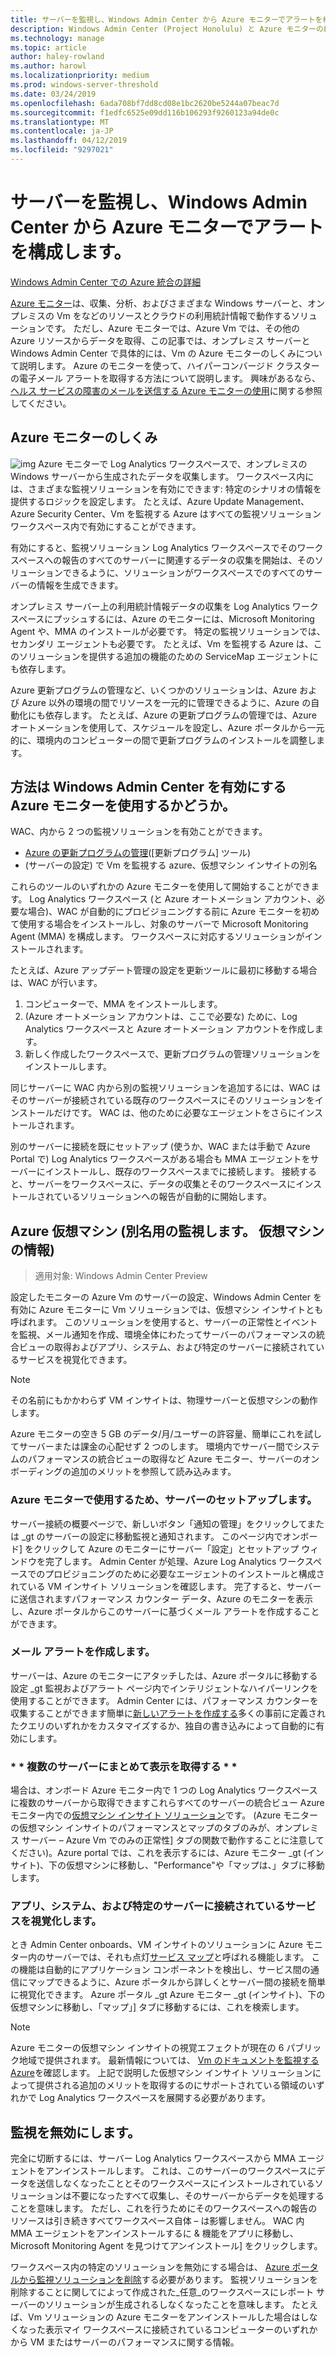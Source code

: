 ```yaml
---
title: サーバーを監視し、Windows Admin Center から Azure モニターでアラートを構成します。
description: Windows Admin Center (Project Honolulu) と Azure モニターの統合します。
ms.technology: manage
ms.topic: article
author: haley-rowland
ms.author: harowl
ms.localizationpriority: medium
ms.prod: windows-server-threshold
ms.date: 03/24/2019
ms.openlocfilehash: 6ada708bf7dd8cd08e1bc2620be5244a07beac7d
ms.sourcegitcommit: f1edfc6525e09dd116b106293f9260123a94de0c
ms.translationtype: MT
ms.contentlocale: ja-JP
ms.lasthandoff: 04/12/2019
ms.locfileid: "9297021"
---
```

# サーバーを監視し、Windows Admin Center から Azure モニターでアラートを構成します。

[Windows Admin Center での Azure 統合の詳細](../plan/azure-integration-options.md)

[Azure モニター](https://docs.microsoft.com/azure/azure-monitor/overview)は、収集、分析、およびさまざまな Windows サーバーと、オンプレミスの Vm をなどのリソースとクラウドの利用統計情報で動作するソリューションです。 ただし、Azure モニターでは、Azure Vm では、その他の Azure リソースからデータを取得、この記事では、オンプレミス サーバーと Windows Admin Center で具体的には、Vm の Azure モニターのしくみについて説明します。 Azure のモニターを使って、ハイパーコンバージド クラスターの電子メール アラートを取得する方法について説明します。 興味があるなら、[ヘルス サービスの障害のメールを送信する Azure モニターの使用](https://docs.microsoft.com/windows-server/storage/storage-spaces/configure-azure-monitor)に関する参照してください。

## Azure モニターのしくみ
![img](../media/azure-monitor-diagram.png) Azure モニターで Log Analytics ワークスペースで、オンプレミスの Windows サーバーから生成されたデータを収集します。 ワークスペース内には、さまざまな監視ソリューションを有効にできます: 特定のシナリオの情報を提供するロジックを設定します。 たとえば、Azure Update Management、Azure Security Center、Vm を監視する Azure はすべての監視ソリューション ワークスペース内で有効にすることができます。 

有効にすると、監視ソリューション Log Analytics ワークスペースでそのワークスペースへの報告のすべてのサーバーに関連するデータの収集を開始は、そのソリューションできるように、ソリューションがワークスペースでのすべてのサーバーの情報を生成できます。 

オンプレミス サーバー上の利用統計情報データの収集を Log Analytics ワークスペースにプッシュするには、Azure のモニターには、Microsoft Monitoring Agent や、MMA のインストールが必要です。 特定の監視ソリューションでは、セカンダリ エージェントも必要です。 たとえば、Vm を監視する Azure は、このソリューションを提供する追加の機能のための ServiceMap エージェントにも依存します。 

Azure 更新プログラムの管理など、いくつかのソリューションは、Azure および Azure 以外の環境の間でリソースを一元的に管理できるように、Azure の自動化にも依存します。 たとえば、Azure の更新プログラムの管理では、Azure オートメーションを使用して、スケジュールを設定し、Azure ポータルから一元的に、環境内のコンピューターの間で更新プログラムのインストールを調整します。


## 方法は Windows Admin Center を有効にする Azure モニターを使用するかどうか。

WAC、内から 2 つの監視ソリューションを有効ことができます。

- [Azure の更新プログラムの管理](azure-update-management.md)([更新プログラム] ツール)
- (サーバーの設定) で Vm を監視する azure、仮想マシン インサイトの別名

これらのツールのいずれかの Azure モニターを使用して開始することができます。 Log Analytics ワークスペース (と Azure オートメーション アカウント、必要な場合)、WAC が自動的にプロビジョニングする前に Azure モニターを初めて使用する場合をインストールし、対象のサーバーで Microsoft Monitoring Agent (MMA) を構成します。 ワークスペースに対応するソリューションがインストールされます。 

たとえば、Azure アップデート管理の設定を更新ツールに最初に移動する場合は、WAC が行います。

1. コンピューターで、MMA をインストールします。
2. (Azure オートメーション アカウントは、ここで必要な) ために、Log Analytics ワークスペースと Azure オートメーション アカウントを作成します。
3. 新しく作成したワークスペースで、更新プログラムの管理ソリューションをインストールします。

同じサーバーに WAC 内から別の監視ソリューションを追加するには、WAC はそのサーバーが接続されている既存のワークスペースにそのソリューションをインストールだけです。 WAC は、他のために必要なエージェントをさらにインストールされます。

別のサーバーに接続を既にセットアップ (使うか、WAC または手動で Azure Portal で) Log Analytics ワークスペースがある場合も MMA エージェントをサーバーにインストールし、既存のワークスペースまでに接続します。 接続すると、サーバーをワークスペースに、データの収集とそのワークスペースにインストールされているソリューションへの報告が自動的に開始します。

## Azure 仮想マシン (別名用の監視します。 仮想マシンの情報)
>適用対象: Windows Admin Center Preview

設定したモニターの Azure Vm のサーバーの設定、Windows Admin Center を有効に Azure モニターに Vm ソリューションでは、仮想マシン インサイトとも呼ばれます。 このソリューションを使用すると、サーバーの正常性とイベントを監視、メール通知を作成、環境全体にわたってサーバーのパフォーマンスの統合ビューの取得およびアプリ、システム、および特定のサーバーに接続されているサービスを視覚化できます。

> [!NOTE]
> その名前にもかかわらず VM インサイトは、物理サーバーと仮想マシンの動作します。

Azure モニターの空き 5 GB のデータ/月/ユーザーの許容量、簡単にこれを試してサーバーまたは課金の心配せず 2 つのします。 環境内でサーバー間でシステムのパフォーマンスの統合ビューの取得など Azure モニター、サーバーのオンボーディングの追加のメリットを参照して読み込みます。

### **Azure モニターで使用するため、サーバーのセットアップします。**

サーバー接続の概要ページで、新しいボタン「通知の管理」をクリックしてまたは _gt のサーバーの設定に移動監視と通知されます。 このページ内でオンボード] をクリックして Azure のモニターにサーバー「設定」とセットアップ ウィンドウを完了します。 Admin Center が処理、Azure Log Analytics ワークスペースでのプロビジョニングのために必要なエージェントのインストールと構成されている VM インサイト ソリューションを確認します。 完了すると、サーバーに送信されますパフォーマンス カウンター データ、Azure のモニターを表示し、Azure ポータルからこのサーバーに基づくメール アラートを作成することができます。

### **メール アラートを作成します。**

サーバーは、Azure のモニターにアタッチしたは、Azure ポータルに移動する設定 _gt 監視およびアラート ページ内でインテリジェントなハイパーリンクを使用することができます。 Admin Center には、パフォーマンス カウンターを収集することができます簡単に[新しいアラートを作成する](https://docs.microsoft.com/azure/azure-monitor/platform/alerts-log)多くの事前に定義されたクエリのいずれかをカスタマイズするか、独自の書き込みによって自動的に有効にします。

### * * 複数のサーバーにまとめて表示を取得する * *

場合は、オンボード Azure モニター内で 1 つの Log Analytics ワークスペースに複数のサーバーから取得できますこれらすべてのサーバーの統合ビュー Azure モニター内での[仮想マシン インサイト ソリューション](https://docs.microsoft.com/azure/azure-monitor/insights/vminsights-overview)です。  (Azure モニターの仮想マシン インサイトのパフォーマンスとマップのタブのみが、オンプレミス サーバー – Azure Vm でのみの正常性] タブの関数で動作することに注意してください)。Azure portal では、これを表示するには、Azure モニター _gt (インサイト)、下の仮想マシンに移動し、"Performance"や「マップは、」タブに移動します。

### **アプリ、システム、および特定のサーバーに接続されているサービスを視覚化します。**

とき Admin Center onboards、VM インサイトのソリューションに Azure モニター内のサーバーでは、それも点灯[サービス マップ](https://docs.microsoft.com/azure/azure-monitor/insights/service-map)と呼ばれる機能します。 この機能は自動的にアプリケーション コンポーネントを検出し、サービス間の通信にマップできるように、Azure ポータルから詳しくとサーバー間の接続を簡単に視覚化できます。 Azure ポータル _gt Azure モニター _gt (インサイト)、下の仮想マシンに移動し、「マップ」] タブに移動するには、これを検索します。

> [!NOTE]
> Azure モニターの仮想マシン インサイトの視覚エフェクトが現在の 6 パブリック地域で提供されます。  最新情報については、 [Vm のドキュメントを監視する Azure](https://docs.microsoft.com/azure/azure-monitor/insights/vminsights-onboard#log-analytics)を確認します。  上記で説明した仮想マシン インサイト ソリューションによって提供される追加のメリットを取得するのにサポートされている領域のいずれかで Log Analytics ワークスペースを展開する必要があります。

## 監視を無効にします。

完全に切断するには、サーバー Log Analytics ワークスペースから MMA エージェントをアンインストールします。 これは、このサーバーのワークスペースにデータを送信しなくなったこととそのワークスペースにインストールされているソリューションは不要になったすべて収集し、そのサーバーからデータを処理することを意味します。 ただし、これを行うためにそのワークスペースへの報告のリソースは引き続きすべてワークスペース自体 – は影響しません。 WAC 内 MMA エージェントをアンインストールするに & 機能をアプリに移動し、Microsoft Monitoring Agent を見つけてアンインストール] をクリックします。

ワークスペース内の特定のソリューションを無効にする場合は、 [Azure ポータルから監視ソリューションを削除](https://docs.microsoft.com/azure/azure-monitor/insights/solutions#remove-a-management-solution)する必要があります。 監視ソリューションを削除することに関してによって作成された_任意_のワークスペースにレポート サーバーのソリューションが生成されるしなくなったことを意味します。 たとえば、Vm ソリューションの Azure モニターをアンインストールした場合はしなくなった表示マイ ワークスペースに接続されているコンピューターのいずれかから VM またはサーバーのパフォーマンスに関する情報。
